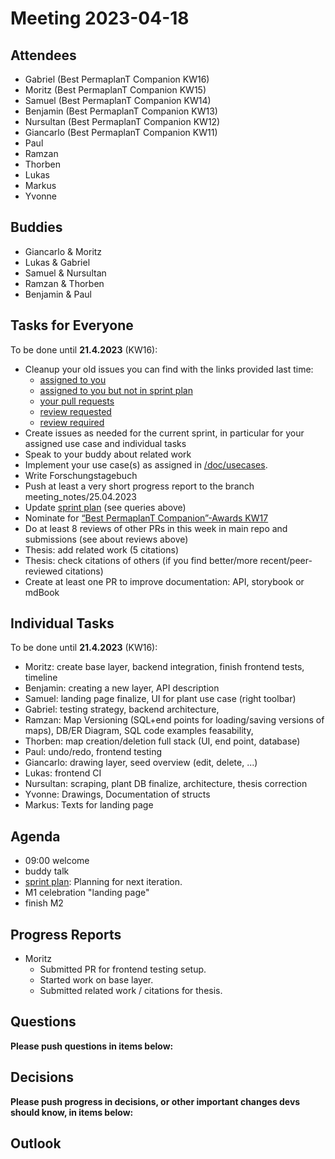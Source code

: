 # Meeting 2023-04-18

## Attendees

- Gabriel (Best PermaplanT Companion KW16)
- Moritz (Best PermaplanT Companion KW15)
- Samuel (Best PermaplanT Companion KW14)
- Benjamin (Best PermaplanT Companion KW13)
- Nursultan (Best PermaplanT Companion KW12)
- Giancarlo (Best PermaplanT Companion KW11)
- Paul
- Ramzan
- Thorben
- Lukas
- Markus
- Yvonne

## Buddies

- Giancarlo & Moritz
- Lukas & Gabriel
- Samuel & Nursultan
- Ramzan & Thorben
- Benjamin & Paul

## Tasks for Everyone

To be done until **21.4.2023** (KW16):

- Cleanup your old issues you can find with the links provided last time:
  - [assigned to you](https://github.com/ElektraInitiative/PermaplanT/issues?q=is%3Aopen+assignee%3A%40me)
  - [assigned to you but not in sprint plan](https://github.com/ElektraInitiative/PermaplanT/issues?q=is%3Aopen+assignee%3A%40me+no:project)
  - [your pull requests](https://github.com/ElektraInitiative/PermaplanT/pulls/@me)
  - [review requested](https://github.com/ElektraInitiative/PermaplanT/pulls/review-requested/@me)
  - [review required](https://github.com/ElektraInitiative/PermaplanT/pulls?q=is%3Apr+review%3Arequired+is%3Aopen+)
- Create issues as needed for the current sprint, in particular for your assigned use case and individual tasks
- Speak to your buddy about related work
- Implement your use case(s) as assigned in [/doc/usecases](/doc/usecases).
- Write Forschungstagebuch
- Push at least a very short progress report to the branch meeting_notes/25.04.2023
- Update [sprint plan](https://github.com/orgs/ElektraInitiative/projects/4/) (see queries above)
- Nominate for [“Best PermaplanT Companion”-Awards KW17](https://nextcloud.markus-raab.org/nextcloud/index.php/apps/polls/vote/14)
- Do at least 8 reviews of other PRs in this week in main repo and submissions (see about reviews above)
- Thesis: add related work (5 citations)
- Thesis: check citations of others (if you find better/more recent/peer-reviewed citations)
- Create at least one PR to improve documentation: API, storybook or mdBook

## Individual Tasks

To be done until **21.4.2023** (KW16):

- Moritz: create base layer, backend integration, finish frontend tests, timeline
- Benjamin: creating a new layer, API description
- Samuel: landing page finalize, UI for plant use case (right toolbar)
- Gabriel: testing strategy, backend architecture,
- Ramzan: Map Versioning (SQL+end points for loading/saving versions of maps), DB/ER Diagram, SQL code examples feasability,
- Thorben: map creation/deletion full stack (UI, end point, database)
- Paul: undo/redo, frontend testing
- Giancarlo: drawing layer, seed overview (edit, delete, ...)
- Lukas: frontend CI
- Nursultan: scraping, plant DB finalize, architecture, thesis correction
- Yvonne: Drawings, Documentation of structs
- Markus: Texts for landing page

## Agenda

- 09:00 welcome
- buddy talk
- [sprint plan](https://github.com/orgs/ElektraInitiative/projects/4/): Planning for next iteration.
- M1 celebration "landing page"
- finish M2

## Progress Reports

- Moritz
  - Submitted PR for frontend testing setup.
  - Started work on base layer.
  - Submitted related work / citations for thesis.

## Questions

**Please push questions in items below:**

## Decisions

**Please push progress in decisions, or other important changes devs should know, in items below:**

## Outlook
